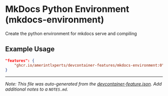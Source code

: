 
# MkDocs Python Environment (mkdocs-environment)

Create the python environment for mkdocs serve and compiling

## Example Usage

```json
"features": {
    "ghcr.io/amerintlxperts/devcontainer-features/mkdocs-environment:0": {}
}
```





---

_Note: This file was auto-generated from the [devcontainer-feature.json](https://github.com/amerintlxperts/devcontainer-features/blob/main/src/mkdocs-environment/devcontainer-feature.json).  Add additional notes to a `NOTES.md`._
